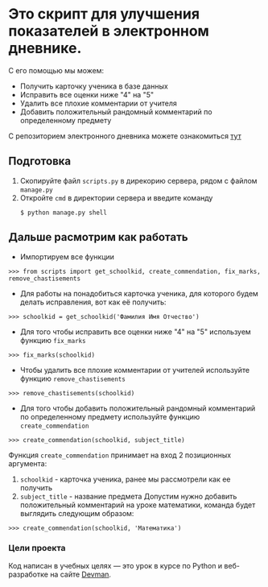 # Это скрипт для улучшения показателей в электронном дневнике. 
С его помощью мы можем:
* Получить карточку ученика в базе данных
* Исправить все оценки ниже "4" на "5"
* Удалить все плохие комментарии от учителя
* Добавить положительный рандомный комментарий по определенному предмету

С репозиторием электронного дневника можете ознакомиться [тут](https://github.com/devmanorg/e-diary/tree/master)
   
## Подготовка
1. Скопируйте файл `scripts.py` в дирекорию сервера, рядом с файлом `manage.py`
2. Откройте `cmd` в директории сервера и введите команду
   ```
   $ python manage.py shell
   ```

## Дальше расмотрим как работать 

* Импортируем все функции
```
>>> from scripts import get_schoolkid, create_commendation, fix_marks, remove_chastisements
```

* Для работы на понадобиться карточка ученика, для которого будем делать исправления, вот как её получить:
```
>>> schoolkid = get_schoolkid('Фамилия Имя Отчество')
```

* Для того чтобы исправить все оценки ниже "4" на "5" используем функцию `fix_marks`  
```
>>> fix_marks(schoolkid)
```

* Чтобы удалить все плохие комментарии от учителей используйте функцию `remove_chastisements` 
```
>>> remove_chastisements(schoolkid)
```

* Для того чтобы добавить положительный рандомный комментарий по определенному предмету используйте функцию `create_commendation`
```
>>> create_commendation(schoolkid, subject_title)
```
Функция `create_commendation` принимает на вход 2 позиционных аргумента:
1. `schoolkid` - карточка ученика, ранее мы рассмотрели как ее получить
2. `subject_title` - название предмета
Допустим нужно добавить положительный комментарий на уроке математики, команда будет выглядить следующим образом:
```
>>> create_commendation(schoolkid, 'Математика')
```

### Цели проекта
Код написан в учебных целях — это урок в курсе по Python и веб-разработке на сайте [Devman](https://dvmn.org/).
